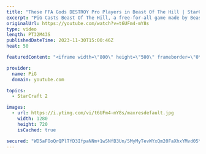 ```yaml
---
title: "These FFA Gods DESTROY Pro Players in Beast Of The Hill | StarCraft 2"
excerpt: "PiG Casts Beast Of The Hill, a free-for-all game made by BeastyQT! This is a whole new way to play StarCraft 2 FFA, with a King-Of-The-Hill element, providing income & an additional win condition.  -- 🐷 Second Channel for Learning StarCraft 2: https://www.youtube.com/c/PiGRandom 🐷 Third Channel for"
originalUrl: https://youtube.com/watch?v=t6UFm4-mY8s
type: video
length: PT32M43S
publishedDateTime: 2023-11-30T15:00:46Z
heat: 50

featuredContent: "<iframe width=\"800\" height=\"500\" frameborder=\"0\" src=\"https://www.youtube.com/embed/t6UFm4-mY8s\" allow=\"accelerometer; autoplay; encrypted-media; gyroscope; picture-in-picture\" allowfullscreen></iframe>"

provider:
  name: PiG
  domain: youtube.com

topics:
  - StarCraft 2

images:
  - url: https://i.ytimg.com/vi/t6UFm4-mY8s/maxresdefault.jpg
    width: 1280
    height: 720
    isCached: true

secured: "WD5aFOoQrQPlTfD3IfpaNNm+1wSNfB3Un/5MyMyTevWYxQm20FaXhxYMvd05YhfH8suJNXd6Kd46GhmQkRhMl8J2EbyMH9GZC6h+F7fkhW4WdsyeYLPzsqucGiGdJi9OG2V3r+qP+gXgWOGxCib1WZad5NdrJtSuOt8zcCtHOWNvkAvYItcMXvCevguN41kJu++5fWDiplVIiOfQLxj+wsWRSx3ZrTuhQBMPtmssEcy156onlOJox6Ldr/oLEGPKE4RVPqa21yFNRKAUzGrvmQFYXkPRgoNkyQ3G7Xvso5vfvkIGaDRlQeSLkAS6m27ZbW1IUnOJYqJayfH+VfEJ2LpbZSb6FWNyIG77AQl3jCBPTXl6RaZmuvY1eCPkb6oTsqE3sx/5wBnv3DXPp7kahnrmrGifKwuGm/0lV9HYVJA=;j0r4bs9LF3b+M/bk15wKtw=="
---
```


